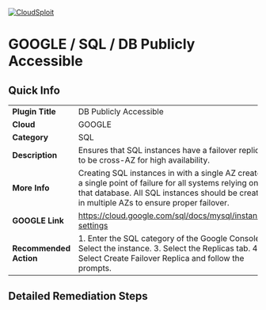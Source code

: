 [![CloudSploit](https://cloudsploit.com/img/logo-new-big-text-100.png "CloudSploit")](https://cloudsploit.com)

# GOOGLE / SQL / DB Publicly Accessible

## Quick Info

| | |
|-|-|
| **Plugin Title** | DB Publicly Accessible |
| **Cloud** | GOOGLE |
| **Category** | SQL |
| **Description** | Ensures that SQL instances have a failover replica to be cross-AZ for high availability. |
| **More Info** | Creating SQL instances in with a single AZ creates a single point of failure for all systems relying on that database. All SQL instances should be created in multiple AZs to ensure proper failover. |
| **GOOGLE Link** | https://cloud.google.com/sql/docs/mysql/instance-settings |
| **Recommended Action** | 1. Enter the SQL category of the Google Console. 2. Select the instance. 3. Select the Replicas tab. 4. Select Create Failover Replica and follow the prompts. |

## Detailed Remediation Steps

